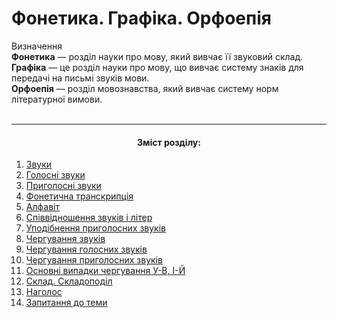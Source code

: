 # Фонетика. Графіка. Орфоепія

<div class="eoz-wrap">
<span class="eoz">Визначення</span>
<div class="eoz-text">
<b>Фонетика</b> — роздiл науки про мову, який вивчає її звуковий склад.<br>
<b>Графiка</b> — це роздiл науки про мову, що вивчає систему знакiв
для передачi на письмi звукiв мови.<br>
<b>Орфоепія</b> — розділ мовознавства, який вивчає систему норм літературної вимови.
</div>
</div>

<br>
<hr>
<center><h4>Зміст розділу:</h4></center>

1. [Звуки](golosn_zvuki.html)
  1. [Голосні звуки](1/golosn_zvuki.md)
  2. [Приголосні звуки](1/prigolosn_zvuki.md)
2. [Фонетична транскрипція](1/fonetichna_transkriptsya.md)
3. [Алфавіт](1/alfavt.md)
4. [Співвідношення звуків і літер](1/spvvdnoshennya_zvukv__lter.md)
5. [Уподібнення приголосних     звуків](1/upodbnennya_prigolosnih_zvukv.md)
6. [Чергування звуків](1/cherguvannya_golosnih_zvukv.md)
  1. [Чергування голосних звуків](1/cherguvannya_golosnih_zvukv.md)
  2. [Чергування приголосних звуків](1/cherguvannya_prigolosnih_zvukv.md)
7. [Основні випадки чергування У-В, І-Й](1/osnovn_vipadki_cherguvannya_u-v,_-i.md)
8. [Склад. Складоподіл](1/sklad_skladopodl.md)
9. [Наголос](1/nagolos.md)
10. [Запитання до теми](1/zapitannya_do_temi.md)